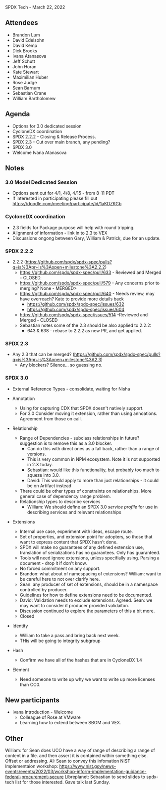SPDX Tech - March 22, 2022

## Attendees

* Brandon Lum
* David Edelsohn
* David Kemp
* Dick Brooks
* Ivana Atanasova
* Jeff Schutt
* John Horan
* Kate Stewart
* Maximilian Huber
* Rose Judge
* Sean Barnum
* Sebastian Crane
* William Bartholomew

## Agenda
* Options for 3.0 dedicated session
* CycloneDX coordination
* SPDX 2.2.2 - Closing & Release Process.
* SPDX 2.3 - Cut over main branch, any pending?
* SPDX 3.0
* Welcome Ivana Atanasova


## Notes

### 3.0 Model Dedicated Session
* Options sent out for 4/1, 4/8, 4/15 - from 8-11 PDT
* If interested in participating please fill out https://doodle.com/meeting/participate/id/1aKDZKGb

### CycloneDX coordination
* 2.3 fields for Package purpose will help with round tripping.
* Alignment of information - link in to 2.3 to VEX
* Discussions ongong between Gary, William & Patrick, due for an update.

### SPDX 2.2.2
* 2.2.2 (https://github.com/spdx/spdx-spec/pulls?q=is%3Apr+is%3Aopen+milestone%3A2.2.2)
   * https://github.com/spdx/spdx-spec/pull/633 - Reviewed and Merged - CLOSED.
   * https://github.com/spdx/spdx-spec/pull/579 - Any concerns prior to merging?   None - MERGED>
   * https://github.com/spdx/spdx-spec/pull/640 - Needs review,  may have overreach?  Kate to provide more details back
     * https://github.com/spdx/spdx-spec/issues/632
     * https://github.com/spdx/spdx-spec/issues/604
   * https://github.com/spdx/spdx-spec/issues/514 -Reviewed and Merged - CLOSED
   * Sebastian notes some of the 2.3 should be also applied to 2.2.2:
       * 643 & 638 - rebase to 2.2.2 as new PR, and get applied.

### SPDX 2.3
* Any 2.3 that can be merged? (https://github.com/spdx/spdx-spec/pulls?q=is%3Apr+is%3Aopen+milestone%3A2.3)
   * Any blockers?  Silence... so guessing no.

### SPDX 3.0
* External Reference Types - consolidate, waiting for Nisha
* Annotation
   * Using for capturing CDX that SPDX doesn't natively support.
   * For 3.0 Consider moving it extension, rather than using annoations.   Agreement from those on call.
* Relationship
   * Range of Dependencies - subclass relationships in future?  suggestion is to remove this as a 3.0 blocker.
     * Can do this with direct ones as a fall back, rather than a range of versions.
     * This is very common in NPM ecosystem.   Note it is not supported in 2.X today.
     * Sebastian: would like this functionality, but probably too much to squeze into 3.0.
     * David: This would apply to more than just relationships - it could be on Artifact instead
   * There could be other types of constraints on relationships. More general case of dependency range problem.
   * Relationship types to describe services
     * William: We should define an SPDX 3.0 *service profile* for use in describing services and relevant relationships
* Extensions
  * Internal use case, experiment with ideas, escape route.
  * Set of properties, and extension point for adopters, so those that want to express content that SPDX hasn't done.
  * SPDX will make no guarantees of any defined extension use, translation of serializations has no guarantees.  Only has guaranteed.
  * Tools will need ignore extensions, unless specifially using.  Parsing a document - drop it if don't know.
  * No forced commitment on any support.
  * Brandon: what about of namespacing of extensions?   William: want to be careful here to not over clarify here.
  * Sean:  any producer of set of extensions, should be in a namespace controlled by producer.
  * Guidelines for how to define extensions need to be documented.
  * David:  Validation needs to exclude extensions.  Agreed.   Sean:  we may want to consider if producer provided validaiton.
  * Discussion continued to explore the parameters of this a bit more.
  * Closed

* Identity
  * William to take a pass and bring back next week.
  * THis will be going to integrity subgroup

* Hash
  * Confirm we have all of the hashes that are in CycloneDX 1.4

* Element
  * Need someone to write up why we want to write up more licenses than CC0.

## New participants
  * Ivana Introduction - Welcome
    * Colleague of Rose at VMware
    * Learning how to extend between SBOM and VEX.

## Other
William:  for Sean does UCO have a way of range of describing a range of content in a file.   and then assert it is contained within something else.   Offset or addressing.   AI:  Sean to convey this infomation
NIST Implementaion workshop: https://www.nist.gov/news-events/events/2022/03/workshop-inform-implementation-guidance-federal-procurement-secure
Libreplanet: Sebastian to send slides to spdx-tech list for those interested.   Gave talk last Sunday.
